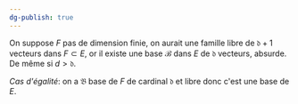 ```yaml
---
dg-publish: true
---
```


On suppose $F$ pas de dimension finie, on aurait une famille libre de $\mathfrak{d}+1$ vecteurs dans $F\subset E$, or il existe une base $\mathcal{B}$ dans $E$ de $\mathfrak{d}$ vecteurs, absurde.
De même si $d>\mathfrak{d}$.

*Cas d'égalité*: on a $\mathfrak{B}$ base de $F$ de cardinal $\mathfrak{d}$ et libre donc c'est une base de $E$.